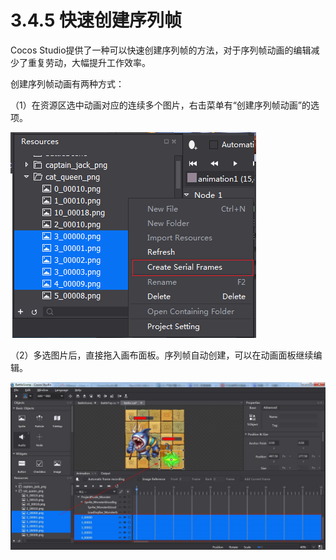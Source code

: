 # 3.4.5 快速创建序列帧


Cocos Studio提供了一种可以快速创建序列帧的方法，对于序列帧动画的编辑减少了重复劳动，大幅提升工作效率。

创建序列帧动画有两种方式：

（1）在资源区选中动画对应的连续多个图片，右击菜单有“创建序列帧动画”的选项。

![Image](res/serial.png)

（2）多选图片后，直接拖入画布面板。序列帧自动创建，可以在动画面板继续编辑。

![Image](res/serial2.jpg)
